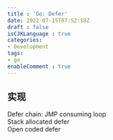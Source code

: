 ```yaml
---
title : 'Go: Defer'
date: 2022-07-15T07:52:18Z
draft : false
isCJKLanguage : true
categories:
- Development
tags:
- go
enableComment : true
---
```


## 实现

Defer chain: JMP consuming loop  
Stack allocated defer  
Open coded defer
